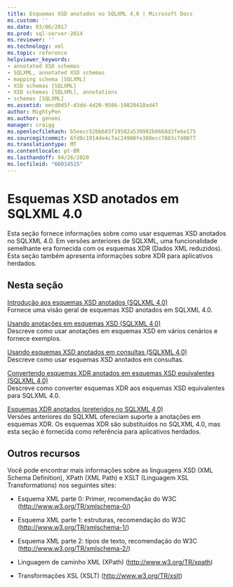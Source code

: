 ```yaml
---
title: Esquemas XSD anotados no SQLXML 4,0 | Microsoft Docs
ms.custom: ''
ms.date: 03/06/2017
ms.prod: sql-server-2014
ms.reviewer: ''
ms.technology: xml
ms.topic: reference
helpviewer_keywords:
- annotated XSD schemas
- SQLXML, annotated XSD schemas
- mapping schema [SQLXML]
- XSD schemas [SQLXML]
- XSD schemas [SQLXML], annotations
- schemas [SQLXML]
ms.assetid: eecd0d5f-d3dd-4d20-9586-19820410ad47
author: MightyPen
ms.author: genemi
manager: craigg
ms.openlocfilehash: b5eecc52bb683f19582a539992b0668d3fe6e175
ms.sourcegitcommit: 6fd8c1914de4c7ac24900fe388ecc7883c740077
ms.translationtype: MT
ms.contentlocale: pt-BR
ms.lasthandoff: 04/26/2020
ms.locfileid: "66014515"
---
```

# <a name="annotated-xsd-schemas-in-sqlxml-40"></a>Esquemas XSD anotados em SQLXML 4.0
  Esta seção fornece informações sobre como usar esquemas XSD anotados no SQLXML 4.0. Em versões anteriores de SQLXML, uma funcionalidade semelhante era fornecida com os esquemas XDR (Dados XML reduzidos). Esta seção também apresenta informações sobre XDR para aplicativos herdados.  
  
## <a name="in-this-section"></a>Nesta seção  
 [Introdução aos esquemas XSD anotados &#40;SQLXML 4,0&#41;](introduction-to-annotated-xsd-schemas-sqlxml-4-0.md)  
 Fornece uma visão geral de esquemas XSD anotados em SQLXML 4.0.  
  
 [Usando anotações em esquemas XSD &#40;SQLXML 4,0&#41;](../../sqlxml-annotated-xsd-schemas-using/using-annotations-in-xsd-schemas-sqlxml-4-0.md)  
 Descreve como usar anotações em esquemas XSD em vários cenários e fornece exemplos.  
  
 [Usando esquemas XSD anotados em consultas &#40;SQLXML 4,0&#41;](using-annotated-xsd-schemas-in-queries-sqlxml-4-0.md)  
 Descreve como usar esquemas XSD anotados em consultas.  
  
 [Convertendo esquemas XDR anotados em esquemas XSD equivalentes &#40;SQLXML 4,0&#41;](converting-annotated-xdr-schemas-to-equivalent-xsd-schemas-sqlxml-4-0.md)  
 Descreve como converter esquemas XDR aos esquemas XSD equivalentes para SQLXML 4.0.  
  
 [Esquemas XDR anotados &#40;preteridos no SQLXML 4,0&#41;](annotated-xdr-schemas-deprecated-in-sqlxml-4-0.md)  
 Versões anteriores do SQLXML ofereciam suporte a anotações em esquemas XDR. Os esquemas XDR são substituídos no SQLXML 4.0, mas esta seção é fornecida como referência para aplicativos herdados.  
  
## <a name="other-resources"></a>Outros recursos  
 Você pode encontrar mais informações sobre as linguagens XSD (XML Schema Definition), XPath (XML Path) e XSLT (Linguagem XSL Transformations) nos seguintes sites:  
  
-   Esquema XML parte 0: Primer, recomendação do W3C (http://www.w3.org/TR/xmlschema-0/)  
  
-   Esquema XML parte 1: estruturas, recomendação do W3C (http://www.w3.org/TR/xmlschema-1/)  
  
-   Esquema XML parte 2: tipos de texto, recomendação do W3C (http://www.w3.org/TR/xmlschema-2/)  
  
-   Linguagem de caminho XML (XPath) (http://www.w3.org/TR/xpath)  
  
-   Transformações XSL (XSLT) (http://www.w3.org/TR/xslt)  
  
  

